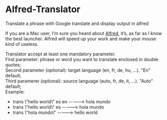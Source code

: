 Alfred-Translator
=================

Translate a phrase with Google translate and display output in alfred

If you are a Mac user, I’m sure you heard about <a href="http://www.alfredapp.com">Alfred</a>, it’s, as far as I know the best launcher. Alfred will speed up your work and make your mouse kind of useless.

Translator accept at least one mandatory parameter.<br>
First parameter: phrase or word you want to translate enclosed in double quotes;<br>
Second parameter (optional): target language (en, fr, de, hu, ...). \"En\" default;<br>
Third paramerer (optional): source language (auto, fr, de, it, ...). \"Auto\" default;<br>
Example:<br>
<ul>
    <li>trans \"hello world\" es en   -----> hola mundo</li>
    <li>trans \"hello world\" es      -----> hola mundo</li>
    <li>trans \"hola mundo\"          -----> hello world</li>
</ul>